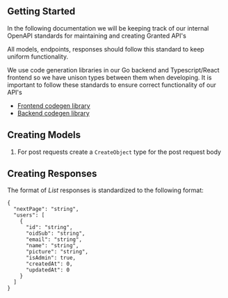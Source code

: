 ## Getting Started

In the following documentation we will be keeping track of our internal OpenAPI standards for maintaining and creating Granted API's

All models, endpoints, responses should follow this standard to keep uniform functionality.

We use code generation libraries in our Go backend and Typescript/React frontend so we have unison types between them when developing. It is important to follow these standards to ensure correct functionality of our API's

- [Frontend codegen library](https://github.com/anymaniax/orval)
- [Backend codegen library](https://github.com/deepmap/oapi-codegen)

## Creating Models

1. For post requests create a `CreateObject` type for the post request body

## Creating Responses

The format of _List_ responses is standardized to the following format:

```
{
  "nextPage": "string",
  "users": [
    {
      "id": "string",
      "oidSub": "string",
      "email": "string",
      "name": "string",
      "picture": "string",
      "isAdmin": true,
      "createdAt": 0,
      "updatedAt": 0
    }
  ]
}
```
